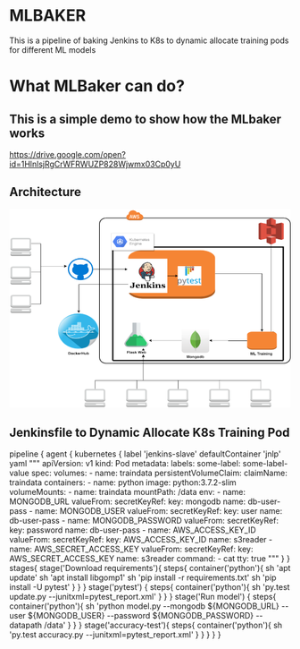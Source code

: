 # MLBAKER
This is a pipeline of baking Jenkins to K8s to dynamic allocate training pods for different ML models

# What MLBaker can do?
##  This is a simple demo to show how the MLbaker works 

https://drive.google.com/open?id=1HlnlsjRgCrWFRWUZP828Wjwmx03Cp0yU


##  Architecture

![Architecture](archi.png)


## Jenkinsfile to Dynamic Allocate K8s Training Pod

pipeline {
    agent {
        kubernetes {
        label 'jenkins-slave'
        defaultContainer 'jnlp'
        yaml """
        apiVersion: v1
        kind: Pod
        metadata:
          labels:
            some-label: some-label-value
        spec:
          volumes:
          - name: traindata
            persistentVolumeClaim:
              claimName: traindata
          containers:
          - name: python
            image: python:3.7.2-slim
            volumeMounts:
            - name: traindata
              mountPath: /data
            env:
            - name: MONGODB_URL
              valueFrom:
                secretKeyRef:
                  key: mongodb
                  name: db-user-pass
            - name: MONGODB_USER
              valueFrom:
                secretKeyRef:
                  key: user
                  name: db-user-pass
            - name: MONGODB_PASSWORD
              valueFrom:
                secretKeyRef:
                  key: password
                  name: db-user-pass
            - name: AWS_ACCESS_KEY_ID
              valueFrom:
                secretKeyRef:
                  key: AWS_ACCESS_KEY_ID
                  name: s3reader
            - name: AWS_SECRET_ACCESS_KEY
              valueFrom:
                secretKeyRef:
                  key: AWS_SECRET_ACCESS_KEY
                  name: s3reader
            command:
            - cat
            tty: true
        """
                }
            }
    stages{
        stage('Download requirements'){
            steps{
                container('python'){
                    sh 'apt update'
                    sh 'apt install libgomp1'
                    sh 'pip install -r requirements.txt'
                    sh 'pip install -U pytest'
                }
            }
        }
        stage('pytest') {
            steps{
                container('python'){
                    sh 'py.test update.py --junitxml=pytest_report.xml'
                }
            }
        }
        stage('Run model') {
            steps{
                container('python'){
                    sh 'python model.py --mongodb ${MONGODB_URL} --user ${MONGODB_USER} --password ${MONGODB_PASSWORD} --datapath /data'
                }
            }
        }
        stage('accuracy-test'){
            steps{
                container('python'){
                    sh 'py.test accuracy.py --junitxml=pytest_report.xml'
                }
            }
        }
    }
}
